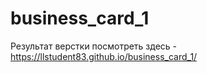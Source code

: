 # business_card_1
Результат верстки посмотреть здесь - https://llstudent83.github.io/business_card_1/

